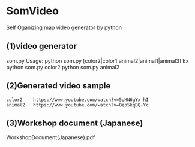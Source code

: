 # SomVideo
Self Oganizing map video generator by python
## (1)video generator 
   som.py 
   Usage: python som.py [color2|color1|animal2|animal1|animal3]
   Ex python som.py color2
      python som.py animal2

## (2)Generated video sample
    color2    https://www.youtube.com/watch?v=5oHN6gYx-hI    
    animal2   https://www.youtube.com/watch?v=Oep5kqBQ-Yc    

## (3)Workshop document (Japanese)
   WorkshopDocument(Japanese).pdf

